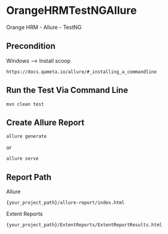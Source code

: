# OrangeHRMTestNGAllure

Orange HRM - Allure - TestNG

## Precondition
Windows --> Install scoop
```
https://docs.qameta.io/allure/#_installing_a_commandline

```

## Run the Test Via Command Line
```
mvn clean test
```

## Create Allure Report
```
allure generate
```
or
```
allure serve
```

## Report Path
Allure
```
{your_project_path}/allure-report/index.html
```
Extent Reports
```
{your_project_path}/ExtentReports/ExtentReportResults.html
```
